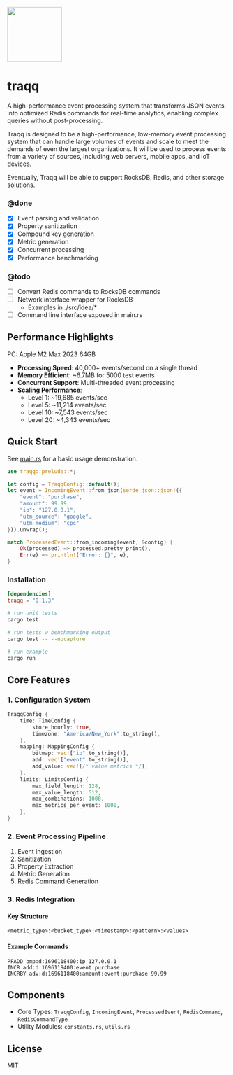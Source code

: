 <p>
    <img src="https://owij9.s3.amazonaws.com/ncZ5NFpXC.svg" height="125">
</p>

# traqq

A high-performance event processing system that transforms JSON events into optimized Redis commands for real-time analytics, enabling complex queries without post-processing.

Traqq is designed to be a high-performance, low-memory event processing system that can handle large volumes of events and scale to meet the demands of even the largest organizations. It will be used to process events from a variety of sources, including web servers, mobile apps, and IoT devices. 

Eventually, Traqq will be able to support RocksDB, Redis, and other storage solutions.

### @done 
- [x] Event parsing and validation
- [x] Property sanitization
- [x] Compound key generation
- [x] Metric generation
- [x] Concurrent processing
- [x] Performance benchmarking

### @todo 
- [ ] Convert Redis commands to RocksDB commands
- [ ] Network interface wrapper for RocksDB
    - Examples in ./src/idea/*
- [ ] Command line interface exposed in main.rs

## Performance Highlights
PC: Apple M2 Max 2023 64GB

- **Processing Speed**: 40,000+ events/second on a single thread
- **Memory Efficient**: ~6.7MB for 5000 test events
- **Concurrent Support**: Multi-threaded event processing
- **Scaling Performance**:
  - Level 1: ~19,685 events/sec
  - Level 5: ~11,214 events/sec
  - Level 10: ~7,543 events/sec
  - Level 20: ~4,343 events/sec

## Quick Start

See [main.rs](src/main.rs) for a basic usage demonstration.

```rust
use traqq::prelude::*;

let config = TraqqConfig::default();
let event = IncomingEvent::from_json(serde_json::json!({
    "event": "purchase",
    "amount": 99.99,
    "ip": "127.0.0.1",
    "utm_source": "google",
    "utm_medium": "cpc"
})).unwrap();

match ProcessedEvent::from_incoming(event, &config) {
    Ok(processed) => processed.pretty_print(),
    Err(e) => println!("Error: {}", e),
}
```

### Installation

```toml
[dependencies]
traqq = "0.1.3"
```

```bash
# run unit tests
cargo test

# run tests w benchmarking output
cargo test -- --nocapture

# run example
cargo run
```

## Core Features

### 1. Configuration System

```rust
TraqqConfig {
    time: TimeConfig {
        store_hourly: true,
        timezone: "America/New_York".to_string(),
    },
    mapping: MappingConfig {
        bitmap: vec!["ip".to_string()],
        add: vec!["event".to_string()],
        add_value: vec![/* value metrics */],
    },
    limits: LimitsConfig {
        max_field_length: 128,
        max_value_length: 512,
        max_combinations: 1000,
        max_metrics_per_event: 1000,
    },
}
```

### 2. Event Processing Pipeline

1. Event Ingestion
2. Sanitization
3. Property Extraction
4. Metric Generation
5. Redis Command Generation

### 3. Redis Integration

#### Key Structure
```
<metric_type>:<bucket_type>:<timestamp>:<pattern>:<values>
```

#### Example Commands

```redis
PFADD bmp:d:1696118400:ip 127.0.0.1
INCR add:d:1696118400:event:purchase
INCRBY adv:d:1696118400:amount:event:purchase 99.99
```

## Components

- Core Types: `TraqqConfig`, `IncomingEvent`, `ProcessedEvent`, `RedisCommand`, `RedisCommandType`
- Utility Modules: `constants.rs`, `utils.rs`

## License

MIT

